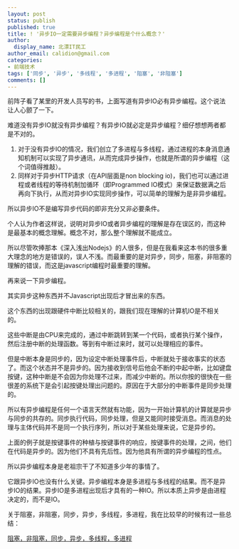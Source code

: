 ```yaml
---
layout: post
status: publish
published: true
title: ! '异步IO一定需要异步编程？异步编程是个什么概念？'
author:
  display_name: 北漂IT民工
author_email: calidion@gmail.com
categories:
- 前端技术
tags: ['同步', '异步', '多线程', '多进程', '阻塞', '非阻塞']
comments: []
---
```



前阵子看了某里的开发人员写的书，上面写道有异步IO必有异步编程。这个说法让人心颤了一下。

难道没有异步IO就没有异步编程？有异步IO就必定是异步编程？细仔想想两者都是不对的。

1. 对于没有异步IO的情况，我们创立了多进程与多线程，通过进程的本身消息通知机制可以实现了异步通讯，从而完成异步操作，也就是所谓的异步编程（这个词值得推敲）。
2. 同样对于异步HTTP请求（在API层面是non blocking io)，我们也可以通过进程或者线程的等待机制加循环（即Programmed IO模式）来保证数据满之后再向下执行，从而对异步IO实现同步操作，可以简单的理解为是非异步编程。

所以异步IO不是编写异步代码的即非充分又非必要条件。

个人认为作者这样说，说明对异步IO或者异步编程的理解是存在误区的，而这种是最基本的概念理解。概念不对，那么整个理解就不能成立。

所以尽管吹捧那本《深入浅出Nodejs》的人很多，但是在我看来这本书的很多重大理念的地方是错误的，误人不浅。而最重要的是对异步，同步，阻塞，非阻塞的理解的错误，而这是javascript编程时最重要的理解。

再来说一下异步编程。

其实异步这种东西并不Javascript出现后才冒出来的东西。

这个东西的出现跟硬件中断比较相关的，跟我们现在理解的计算机IO是不相关的。

这些中断是由CPU来完成的，通过中断跳转到某一个代码，或者执行某个操作，然后注册中断的处理函数。等到有中断过来时，就可以处理相应的事件。

但是中断本身是同步的，因为设定中断处理事件后，中断就处于接收事实的状态了。而这个状态并不是异步的。因为接收到信号后他会不断的中起中断，比如键盘按键，这种中断是不会因为你处理不过来，而减少中断的。所以你按的很快在一些很差的系统下是会引起按键处理出问题的。原因在于大部分的中断事件是同步处理的。

所以有异步编程是任何一个语言天然就有功能，因为一开始计算机的计算就是异步与同步的共存的。同步执行代码，同步处理，但是又能同时接受消息。而消息的处理与主体代码并不是同一个执行序列，所以对于某些处理来说，它是异步的。

上面的例子就是按键事件的种植与按键事件的响应，按键事件的处理，之间，他们在代码是异步的。因为他们不具有先后性。因为他具有所谓的异步编程的性点。

所以异步编程本身是老祖宗干了不知道多少年的事情了。

它跟异步IO也没有什么关键。异步编程本身是多进程与多线程的结果。而不是异步IO的结果。异步IO是多进程出现后才具有的一种IO。所以本质上异步是由进程决定的，而不是IO。

关于阻塞，非阻塞，同步，异步，多线程，多进程，我在比较早的时候有过一些总结：

[阻塞，非阻塞，同步，异步，多线程，多进程](http://blog.3gcnbeta.com/2010/09/21/%E9%98%BB%E5%A1%9E%E4%B8%8E%E9%9D%9E%E9%98%BB%E5%A1%9E-%E5%BC%82%E6%AD%A5%E4%B8%8E%E5%90%8C%E6%AD%A5%E5%88%86%E5%88%AB%E8%A1%A8%E7%A4%BA%E4%BB%80%E4%B9%88%E5%90%AB%E4%B9%89/)
